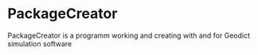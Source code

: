 # PackageCreator
PackageCreator is a programm working and creating with and for Geodict simulation software
